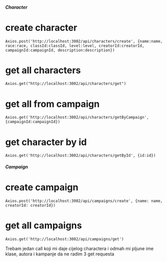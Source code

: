 ##### Character

#   create character
    Axios.post('http://localhost:3002/api/characters/create', {name:name, race:race, classId:classId, level:level, creatorId:creatorId, campaignId:campaignId, description:description})

#   get all characters
    Axios.get("http://localhost:3002/api/characters/get")

#   get all from campaign
    Axios.get('http://localhost:3002/api/characters/getByCampaign', {campaignId:campaignId})

#   get character by id
    Axios.get('http://localhost:3002/api/characters/getById', {id:id})


##### Campaign

#   create campaign
    Axios.post('http://localhost:3002/api/campaigns/create', {name: name, creatorId: creatorId})

#   get all campaigns
    Axios.get('http://localhost:3002/api/campaigns/get')


Trebam jedan call koji mi daje cijelog charactera i odmah mi pljune ime klase, autora i kampanje da ne radim 3 get requesta

    